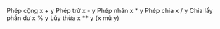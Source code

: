 Phép cộng x + y
Phép trừ x - y
Phép nhân x * y
Phép chia x / y
Chia lấy phần dư x % y
Lũy thừa x ** y (x mũ y)
